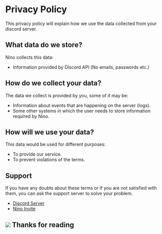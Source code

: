 # Privacy Policy
This privacy policy will explain how we use the data collected from your discord server.

## What data do we store?
Nino collects this data:
  * Information provided by Discord API (No emails, passwords etc.)

## How do we collect your data?
The data we collect is provided by you, some of it may be:
  * Information about events that are happening on the server (logs).
  * Some other systems in which the user needs to store information required by Nino.

## How will we use your data?
This data would be used for different purposes:
  * To provide our service.
  * To prevent violations of the terms.

## Support
If you have any doubts about these terms or if you are not satisfied with them, you can ask the support server to solve your problem.
  * [Discord Server](https://dc.nino.fun)
  * [Nino Invite](https://inv.nino.fun)

<div> 
  <h2><img src="https://cdn.discordapp.com/emojis/990370569876807771.webp?size=96&quality=lossless"/> Thanks for reading </h2>
</div>
